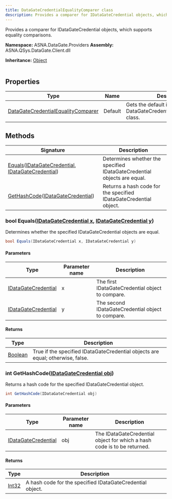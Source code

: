 ```yaml
---
title: DataGateCredentialEqualityComparer class
description: Provides a comparer for IDataGateCredential objects, which supports equality comparisons.
---
```


Provides a comparer for IDataGateCredential objects, which supports equality comparisons.

**Namespace:** ASNA.DataGate.Providers
**Assembly:** ASNA.QSys.DataGate.Client.dll

**Inheritance:** [Object](https://docs.microsoft.com/en-us/dotnet/api/system.object)
<br>
<br>

## Properties

| Type | Name | Description
| --- | --- | --- 
| [DataGateCredentialEqualityComparer](/reference/datagate/datagate-providers/datagate-credential-equality-comparer.html) | Default | Gets the default instance of the DataGateCredentialEqualityComparer class. |

## Methods

| Signature | Description |
| --- | --- |
| [Equals](#bool-equalsidatagatecredential-x-idatagatecredential-y)([IDataGateCredential](/reference/datagate/datagate-providers/i-datagate-credential.html), [IDataGateCredential](/reference/datagate/datagate-providers/i-datagate-credential.html)) | Determines whether the specified IDataGateCredential objects are equal.
| [GetHashCode](#int-gethashcodeidatagatecredential-obj)([IDataGateCredential](/reference/datagate/datagate-providers/i-datagate-credential.html)) | Returns a hash code for the specified IDataGateCredential object.

### bool Equals([IDataGateCredential x](/reference/datagate/datagate-providers/i-datagate-credential.html), [IDataGateCredential y](/reference/datagate/datagate-providers/i-datagate-credential.html))

Determines whether the specified IDataGateCredential objects are equal.

```cs
bool Equals(IDataGateCredential x, IDataGateCredential y)
```

#### Parameters

| Type | Parameter name | Description
| --- | --- | ---
| [IDataGateCredential](/reference/datagate/datagate-providers/i-datagate-credential.html) | x | The first IDataGateCredential object to compare.
| [IDataGateCredential](/reference/datagate/datagate-providers/i-datagate-credential.html) | y | The second IDataGateCredential object to compare.

#### Returns

| Type | Description
| --- | ---
| [Boolean](https://docs.microsoft.com/en-us/dotnet/api/system.boolean) | True if the specified IDataGateCredential objects are equal; otherwise, false.

### int GetHashCode([IDataGateCredential obj](/reference/datagate/datagate-providers/i-datagate-credential.html))

Returns a hash code for the specified IDataGateCredential object.

```cs
int GetHashCode(IDataGateCredential obj)
```

#### Parameters

| Type | Parameter name | Description
| --- | --- | ---
| [IDataGateCredential](/reference/datagate/datagate-providers/i-datagate-credential.html) | obj | The IDataGateCredential object for which a hash code is to be returned.

#### Returns

| Type | Description
| --- | ---
| [Int32](https://docs.microsoft.com/en-us/dotnet/api/system.int32) | A hash code for the specified IDataGateCredential object.

